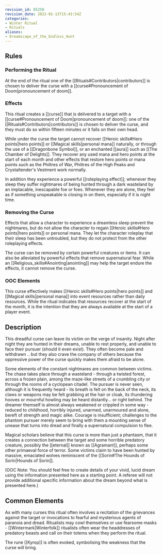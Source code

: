 ```yaml
---
revision_id: 85258
revision_date: 2022-01-13T15:43:54Z
categories:
- Winter Ritual
- Rituals
aliases:
- Dreamscape_of_the_Endless_Hunt
---
```


## Rules


### Performing the Ritual
  At the end of the ritual one of the [[Rituals#Contributors|contributors]] is chosen to deliver the curse with a [[curse#Pronouncement of Doom|pronouncement of doom]].

 

### Effects
This ritual creates a [[curse]] that is delivered to a target with a [[curse#Pronouncement of Doom|pronouncement of doom]]: one of the [[Rituals#Contributors|contributors]] is chosen to deliver the curse, and they must do so within fifteen minutes or it falls on their own head.

While under the curse the target cannot recover [[Heroic skills#Hero points|hero points]] or [[Magical skills|personal mana]] naturally, or through the use of a [[Dragonbone Symbol]], or an enchanted [[aura]] such as [[The Chamber of Delights]]. They recover any used mana and hero points at the start of each month and other effects that restore hero points or mana points such as the Philtres of War, Philtres of the High Peaks and Crystaltender's Vestment work normally.

In addition they experience a powerful [[roleplaying effect]]; whenever they sleep they suffer nightmares of being hunted through a dark wasteland by an implacable, inescapable foe or foes. Whenever they are alone, they feel as if something unspeakable is closing in on them, especially if it is night time.



### Removing the Curse
Effects that allow a character to experience a dreamless sleep prevent the nightmares, but do not allow the character to regain [[Heroic skills#Hero points|hero points]] or personal mana. They let the character roleplay that their sleep has been untroubled, but they do not protect from the other roleplaying effects.

The curse can be removed by certain powerful creatures or items. It can also be alleviated by powerful effects that remove supernatural fear. While an [[Religious_skills#Anointing|anointing]] may help the target endure the effects, it cannot remove the curse.

### OOC Elements
This curse effectively makes [[Heroic skills#Hero points|hero points]] and [[Magical skills|personal mana]] into event resources rather than daily resources. While the ritual indicates that resources recover at the start of the month, it is the intention that they are always available at the start of a player event.

## Description

This dreadful curse can leave its victim on the verge of insanity. Night after night they are hunted in their dreams, unable to rest properly, and unable to face their pursuer (should it even exist). They often become pale and withdrawn .. but they also crave the company of others because the oppressive power of the curse quickly makes them afraid to be alone.

Some elements of the constant nightmares are common between victims. The chase takes place through a wasteland - through a twisted forest, across a frozen plain, among the maze-like streets of a crumbling city or through the rooms of a cyclopean citadel. The pursuer is never seen, although it is frequently heard - its breath is felt on the back of the neck, its claws or weapons may be felt grabbing at the hair or cloak, its thundering hooves or mournful howling may be heard distantly... or right behind. The dreamer themself is almost always weakened or crippled in some way - reduced to childhood, horribly injured, unarmed, unarmoured and alone, bereft of strength and magic alike. Courage is insufficient; challenges to the phantom pursuer merely seem to bring with them a mounting sense of unease that turns into dread and finally a supernatural compulsion to flee.

Magical scholars believe that this curse is more than just a phantasm, that it creates a connection between the target and some horrible predatory creature, possibly the [[eternal]] known as [[Agramant]], perhaps some other primaeval force of terror. Some victims claim to have been hunted by massive, emaciated wolves reminiscent of the [[Sorin#The Hounds of Sorin|Hounds of Sorin]].

(OOC Note: You should feel free to create details of your vivid, lucid dream using the information presented here as a starting point. A referee will not provide additional specific information about the dream beyond what is presented here.)

## Common Elements
As with many curses this ritual often involves a recitation of the grievances against the target or invocations to fearful and mysterious agents of paranoia and dread. Ritualists may cowl themselves or use fearsome masks - [[Wintermark|Winterfolk]] ritualists often wear the headdresses of predatory beasts and call on their totems when they perform the ritual.

The rune [[Kyrop]] is often evoked, symbolising the weakness that the curse will bring.


